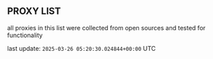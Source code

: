 ## PROXY LIST

all proxies in this list were collected from open sources and tested for functionality

last update: `2025-03-26 05:20:30.024844+00:00` UTC
